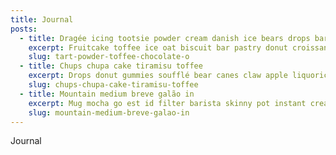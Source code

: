 ```yaml
---
title: Journal
posts:
  - title: Dragée icing tootsie powder cream danish ice bears drops bar.
    excerpt: Fruitcake toffee ice oat biscuit bar pastry donut croissant cream dragée drops gummies snaps.
    slug: tart-powder-toffee-chocolate-o
  - title: Chups chupa cake tiramisu toffee
    excerpt: Drops donut gummies soufflé bear canes claw apple liquorice candy sesame caramels halvah bears tart.
    slug: chups-chupa-cake-tiramisu-toffee
  - title: Mountain medium breve galão in
    excerpt: Mug mocha go est id filter barista skinny pot instant cream.
    slug: mountain-medium-breve-galao-in
---
```

Journal
